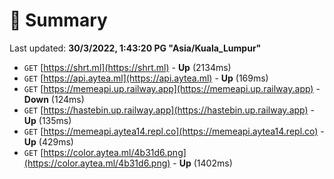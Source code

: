# 📖 Summary
Last updated: **30/3/2022, 1:43:20 PG "Asia/Kuala_Lumpur"**

- `GET` [https://shrt.ml](https://shrt.ml) - **Up** (2134ms)
- `GET` [https://api.aytea.ml](https://api.aytea.ml) - **Up** (169ms)
- `GET` [https://memeapi.up.railway.app](https://memeapi.up.railway.app) - **Down** (124ms)
- `GET` [https://hastebin.up.railway.app](https://hastebin.up.railway.app) - **Up** (135ms)
- `GET` [https://memeapi.aytea14.repl.co](https://memeapi.aytea14.repl.co) - **Up** (429ms)
- `GET` [https://color.aytea.ml/4b31d6.png](https://color.aytea.ml/4b31d6.png) - **Up** (1402ms)
